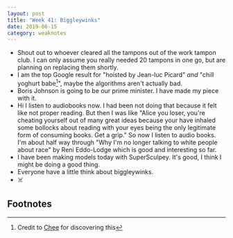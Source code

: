 ```yaml
---
layout: post
title: "Week 41: Biggleywinks"
date: 2019-06-15
category: weaknotes
---
```


* Shout out to whoever cleared all the tampons out of the work tampon club. I can only assume you really needed 20 tampons in one go, but are planning on replacing them shortly.
* I am the top Google result for "hoisted by Jean-luc Picard" _and_ "chill yoghurt babe[^1]", maybe the algorithms aren't actually bad.
* Boris Johnson is going to be our prime minister. I have made my piece with it.
* Hi I listen to audiobooks now. I had been not doing that because it felt like not proper reading. But then I was like "Alice you loser, you're cheating yourself out of many great ideas because your have inhaled some bollocks about reading with your eyes being the only legitimate form of consuming books. Get a grip." So now I listen to audio books. I'm about half way through "Why I'm no longer talking to white people about race" by Reni Eddo-Lodge which is good and interesting so far.
* I have been making models today with SuperSculpey. It's good, I think I might be doing a good thing.
* Everyone have a little think about biggleywinks.
* ☠️

## Footnotes
[^1]: Credit to [Chee](https://chee.snoot.club/) for discovering this
